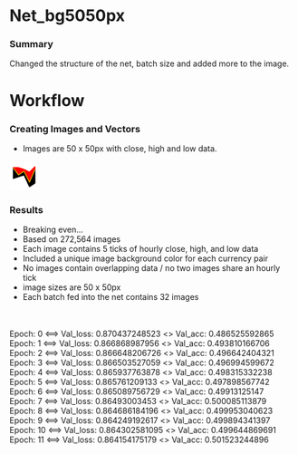# Net_bg5050px
### Summary
Changed the structure of the net, batch size and added more to the image.

# Workflow
### Creating Images and Vectors
 - Images are 50 x 50px with close, high and low data.

<img src="https://github.com/gravity226/forex_net/blob/master/net_chl5050px_5t_fb/imgs/AUDUSD_20010103_05-00-00.png">

### Results
 - Breaking even...
 - Based on 272,564 images
 - Each image contains 5 ticks of hourly close, high, and low data
 - Included a unique image background color for each currency pair
 - No images contain overlapping data / no two images share an hourly tick
 - image sizes are 50 x 50px
 - Each batch fed into the net contains 32 images
<br/>
<br/>
Epoch: 0 <==> Val_loss: 0.870437248523 <> Val_acc: 0.486525592865 <br/>
Epoch: 1 <==> Val_loss: 0.866868987956 <> Val_acc: 0.493810166706 <br/>
Epoch: 2 <==> Val_loss: 0.866648206726 <> Val_acc: 0.496642404321 <br/>
Epoch: 3 <==> Val_loss: 0.866503527059 <> Val_acc: 0.496994599672 <br/>
Epoch: 4 <==> Val_loss: 0.865937763878 <> Val_acc: 0.498315332238 <br/>
Epoch: 5 <==> Val_loss: 0.865761209133 <> Val_acc: 0.497898567742 <br/>
Epoch: 6 <==> Val_loss: 0.865089756729 <> Val_acc: 0.49913125147 <br/>
Epoch: 7 <==> Val_loss: 0.86493003453 <> Val_acc: 0.500085113879 <br/>
Epoch: 8 <==> Val_loss: 0.864686184196 <> Val_acc: 0.499953040623 <br/>
Epoch: 9 <==> Val_loss: 0.864249192617 <> Val_acc: 0.499894341397 <br/>
Epoch: 10 <==> Val_loss: 0.864302581095 <> Val_acc: 0.499644869691 <br/>
Epoch: 11 <==> Val_loss: 0.864154175179 <> Val_acc: 0.501523244896 <br/>
